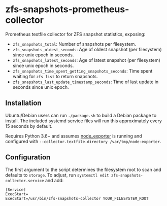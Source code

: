 # zfs-snapshots-prometheus-collector

Prometheus textfile collector for ZFS snapshot statistics, exposing:

- `zfs_snapshots_total`: Number of snapshots per filesystem.
- `zfs_snapshots_oldest_seconds`: Age of oldest snapshot (per filesystem) since unix epoch in seconds.
- `zfs_snapshots_latest_seconds`: Age of latest snapshot (per filesystem) since unix epoch in seconds.
- `zfs_snapshots_time_spent_getting_snapshots_seconds`: Time spent waiting for `zfs list` to return snapshots.
- `zfs_snapshots_last_update_timestamp_seconds`: Time of last update in seconds since unix epoch.

## Installation

Ubuntu/Debian users can run `./package.sh` to build a Debian package to install.
The included systemd service files will run this approximately every 15 seconds by default.

Requires Python 3.6+ and assumes [node_exporter] is running and configured with `--collector.textfile.directory /var/tmp/node-exporter`.

## Configuration

The first argument to the script determines the filesystem root to scan and defaults to `storage`.
To adjust, run `systemctl edit zfs-snapshots-collector.service` and add:

```
[Service]
ExecStart=
ExecStart=/usr/bin/zfs-snapshots-collector YOUR_FILESYSTEM_ROOT
```

[node_exporter]: https://github.com/prometheus/node_exporter
